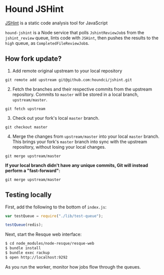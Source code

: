 # Hound JSHint

[JSHint] is a static code analysis tool for JavaScript

`hound-jshint` is a Node service that polls `JshintReviewJob`s from the
`jshint_review` queue, lints code with `JSHint`, then pushes the results to
the `high` queue, as `CompletedFileReviewJob`s.

[JSHint]: http://jshint.com/

## How fork update?

1. Add remote original upstream to your local repository

  ```
  git remote add upstream git@github.com:houndci/jshint.git
  ```

2. Fetch the branches and their respective commits from the upstream repository. Commits to `master` will be stored in a local branch, `upstream/master`.

  ```
  git fetch upstream
  ```

3. Check out your fork's local `master` branch.

  ```
  git checkout master
  ```

4. Merge the changes from `upstream/master` into your local `master` branch. This brings your fork's `master` branch into sync with the upstream repository, without losing your local changes.

  ```
  git merge upstream/master
  ```

  **If your local branch didn't have any unique commits, Git will instead perform a "fast-forward":**

  ```
  git merge upstream/master
  ```

## Testing locally

First, add the following to the bottom of `index.js`:

```js
var testQueue = require("./lib/test-queue");

testQueue(redis);
```

Next, start the Resque web interface:

```bash
$ cd node_modules/node-resque/resque-web
$ bundle install
$ bundle exec rackup
$ open http://localhost:9292
```

As you run the worker, monitor how jobs flow through the queues.
